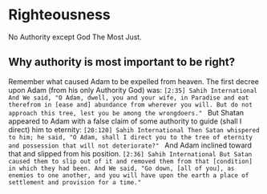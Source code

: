 # Righteousness
No Authority except God The Most Just. 
## Why authority is most important to be right?
Remember what caused Adam to be expelled from heaven. 
The first decree upon Adam (from his only Authority God) was:
`[2:35] Sahih International
And We said, "O Adam, dwell, you and your wife, in Paradise and eat therefrom in [ease and] abundance from wherever you will. But do not approach this tree, lest you be among the wrongdoers."
`
But Shatan appeared to Adam with a false claim of some authority to guide (shall I direct) him to eternity:
`[20:120] Sahih International
Then Satan whispered to him; he said, "O Adam, shall I direct you to the tree of eternity and possession that will not deteriorate?"
`
And Adam inclined toward that and slipped from his position. 
`[2:36] Sahih International
But Satan caused them to slip out of it and removed them from that [condition] in which they had been. And We said, "Go down, [all of you], as enemies to one another, and you will have upon the earth a place of settlement and provision for a time."
`
